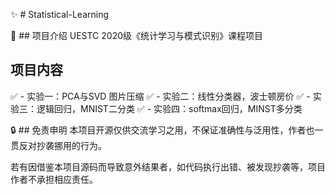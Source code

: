 :sparkles: # Statistical-Learning

:pencil: ## 项目介绍
UESTC 2020级《统计学习与模式识别》课程项目

## 项目内容
:white_check_mark: - 实验一：PCA与SVD 图片压缩
:white_check_mark: - 实验二：线性分类器，波士顿房价
:white_check_mark: - 实验三：逻辑回归，MNIST二分类
:white_check_mark: - 实验四：softmax回归，MINST多分类

:lock: ## 免责申明
本项目开源仅供交流学习之用，不保证准确性与泛用性，作者也一贯反对抄袭挪用的行为。

若有因借鉴本项目源码而导致意外结果者，如代码执行出错、被发现抄袭等，项目作者不承担相应责任。
